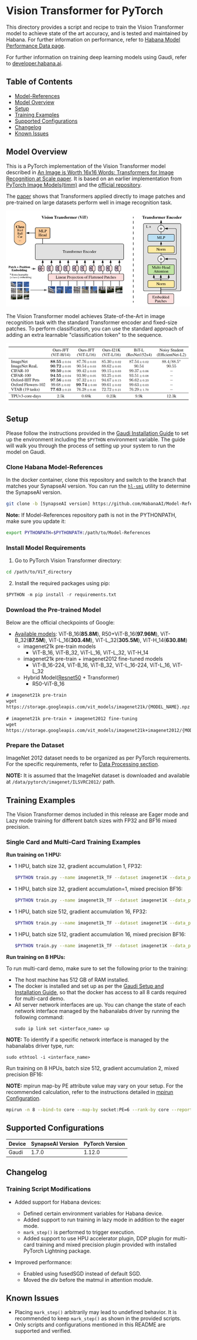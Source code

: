 # Vision Transformer for PyTorch

This directory provides a script and recipe to train the Vision Transformer model to achieve state of the art accuracy, and is tested and maintained by Habana. For further information on performance, refer to [Habana Model Performance Data page](https://developer.habana.ai/resources/habana-training-models/#performance). 

For further information on training deep learning models using Gaudi, refer to [developer.habana.ai](https://developer.habana.ai/resources/).

## Table of Contents
  - [Model-References](../../../../README.md)
  - [Model Overview](#model-overview)
  - [Setup](#setup)
  - [Training Examples](#training-examples)
  - [Supported Configurations](#supported-configurations)
  - [Changelog](#changelog)
  - [Known Issues](#known-issues)

## Model Overview

This is a PyTorch implementation of the Vision Transformer model described in [An Image is Worth 16x16 Words: Transformers for Image Recognition at Scale paper](https://arxiv.org/abs/2010.11929). It is based on an earlier implementation from [PyTorch Image Models(timm)](https://github.com/rwightman/pytorch-image-models) and the [official repository](https://github.com/google-research/vision_transformer).

The [paper](https://arxiv.org/abs/2010.11929) shows that Transformers applied directly to image patches and pre-trained on large datasets perform well in image recognition task.

![fig1](./img/figure1.png)

The Vision Transformer model achieves State-of-the-Art in image recognition task with the standard Transformer encoder and fixed-size patches. To perform classification, you can use the standard approach of adding an extra learnable "classification token" to the sequence.

![fig2](./img/figure2.png)

## Setup

Please follow the instructions provided in the [Gaudi Installation Guide](https://docs.habana.ai/en/latest/Installation_Guide/GAUDI_Installation_Guide.html) to set up the environment including the `$PYTHON` environment variable. The guide will walk you through the process of setting up your system to run the model on Gaudi.

### Clone Habana Model-References

In the docker container, clone this repository and switch to the branch that matches your SynapseAI version. You can run the [`hl-smi`](https://docs.habana.ai/en/latest/Management_and_Monitoring/System_Management_Tools_Guide/System_Management_Tools.html#hl-smi-utility-options) utility to determine the SynapseAI version.

```bash
git clone -b [SynapseAI version] https://github.com/HabanaAI/Model-References /root/Model-References
```

**Note:** If Model-References repository path is not in the PYTHONPATH, make sure you update it:
```bash
export PYTHONPATH=$PYTHONPATH:/path/to/Model-References
```

### Install Model Requirements

1. Go to PyTorch Vision Transformer directory:
```bash
cd /path/to/ViT_directory
```

2. Install the required packages using pip:

```python
$PYTHON -m pip install -r requirements.txt
```

### Download the Pre-trained Model

Below are the official checkpoints of Google:
* [Available models](https://console.cloud.google.com/storage/vit_models/): ViT-B_16(**85.8M**), R50+ViT-B_16(**97.96M**), ViT-B_32(**87.5M**), ViT-L_16(**303.4M**), ViT-L_32(**305.5M**), ViT-H_14(**630.8M**)
  * imagenet21k pre-train models
    * ViT-B_16, ViT-B_32, ViT-L_16, ViT-L_32, ViT-H_14
  * imagenet21k pre-train + imagenet2012 fine-tuned models
    * ViT-B_16-224, ViT-B_16, ViT-B_32, ViT-L_16-224, ViT-L_16, ViT-L_32
  * Hybrid Model([Resnet50](https://github.com/google-research/big_transfer) + Transformer)
    * R50-ViT-B_16

```
# imagenet21k pre-train
wget https://storage.googleapis.com/vit_models/imagenet21k/{MODEL_NAME}.npz

# imagenet21k pre-train + imagenet2012 fine-tuning
wget https://storage.googleapis.com/vit_models/imagenet21k+imagenet2012/{MODEL_NAME}.npz
```

### Prepare the Dataset

ImageNet 2012 dataset needs to be organized as per PyTorch requirements. For the specific requirements, refer to [Data Processing section](https://github.com/soumith/imagenet-multiGPU.torch#data-processing). 

**NOTE:** It is assumed that the ImageNet dataset is downloaded and available at `/data/pytorch/imagenet/ILSVRC2012/` path. 

## Training Examples 

The Vision Transformer demos included in this release are Eager mode and Lazy mode training for different batch sizes with FP32 and BF16 mixed precision.

### Single Card and Multi-Card Training Examples 

**Run training on 1 HPU:**

- 1 HPU, batch size 32, gradient accumulation 1, FP32:
  ```bash
  $PYTHON train.py --name imagenet1k_TF --dataset imagenet1K --data_path /data/pytorch/imagenet/ILSVRC2012 --model_type ViT-B_16 --pretrained_dir ./ViT-B_16.npz --num_steps 20000 --eval_every 1000 --train_batch_size 32 --gradient_accumulation_steps 1 --img_size 384 --learning_rate 0.06
  ```

- 1 HPU, batch size 32, gradient accumulation=1, mixed precision BF16:
  ```bash
  $PYTHON train.py --name imagenet1k_TF --dataset imagenet1K --data_path /data/pytorch/imagenet/ILSVRC2012 --model_type ViT-B_16 --pretrained_dir ./ViT-B_16.npz --num_steps 20000 --eval_every 1000 --train_batch_size 32 --gradient_accumulation_steps 1 --img_size 384 --learning_rate 0.06 --hmp --hmp-opt-level O1
  ```

- 1 HPU, batch size 512, gradient accumulation 16, FP32:
  ```bash
  $PYTHON train.py --name imagenet1k_TF --dataset imagenet1K --data_path /data/pytorch/imagenet/ILSVRC2012 --model_type ViT-B_16 --pretrained_dir ./ViT-B_16.npz --num_steps 20000 --eval_every 1000 --train_batch_size 512 --gradient_accumulation_steps 16 --img_size 384 --learning_rate 0.06
  ```

- 1 HPU, batch size 512, gradient accumulation 16, mixed precision BF16:
  ```bash
  $PYTHON train.py --name imagenet1k_TF --dataset imagenet1K --data_path /data/pytorch/imagenet/ILSVRC2012 --model_type ViT-B_16 --pretrained_dir ./ViT-B_16.npz --num_steps 20000 --eval_every 1000 --train_batch_size 512 --gradient_accumulation_steps 16 --img_size 384 --learning_rate 0.06 --hmp --hmp-opt-level O1
  ```

**Run training on 8 HPUs:**

To run multi-card demo, make sure to set the following prior to the training: 
- The host machine has 512 GB of RAM installed.
- The docker is installed and set up as per the [Gaudi Setup and Installation Guide](https://github.com/HabanaAI/Setup_and_Install), so that the docker has access to all 8 cards required for multi-card demo.
- All server network interfaces are up. You can change the state of each network interface managed by the habanalabs driver by running the following command:
  ```
  sudo ip link set <interface_name> up
  ```
**NOTE:** To identify if a specific network interface is managed by the habanalabs driver type, run:
```
sudo ethtool -i <interface_name>
```

Run training on 8 HPUs, batch size 512, gradient accumulation 2, mixed precision BF16:

**NOTE:** mpirun map-by PE attribute value may vary on your setup. For the recommended calculation, refer to the instructions detailed in [mpirun Configuration](https://docs.habana.ai/en/latest/PyTorch/PyTorch_Scaling_Guide/DDP_Based_Scaling.html#mpirun-configuration).

```bash 
mpirun -n 8 --bind-to core --map-by socket:PE=6 --rank-by core --report-bindings --allow-run-as-root $PYTHON -u train.py --name imagenet1k_TF --dataset imagenet1K --data_path /data/pytorch/imagenet/ILSVRC2012 --model_type ViT-B_16 --pretrained_dir ./ViT-B_16.npz --num_steps 20000 --eval_every 1000 --train_batch_size 64 --gradient_accumulation_steps 2 --img_size 384 --learning_rate 0.06 --hmp --hmp-opt-level O1
```

## Supported Configurations

| Device | SynapseAI Version | PyTorch Version |
|-----|-----|-----|
| Gaudi | 1.7.0 | 1.12.0 |

## Changelog 

### Training Script Modifications 

* Added support for Habana devices:
  - Defined certain environment variables for Habana device.
  - Added support to run training in lazy mode in addition to the eager mode.
  - `mark_step()` is performed to trigger execution.
  - Added support to use HPU accelerator plugin, DDP plugin for multi-card training and mixed precision plugin provided with installed PyTorch Lightning package.

* Improved performance:
  - Enabled using fusedSGD instead of default SGD. 
  - Moved the div before the matmul in attention module. 

## Known Issues
- Placing `mark_step()` arbitrarily may lead to undefined behavior. It is recommended to keep `mark_step()` as shown in the provided scripts.
- Only scripts and configurations mentioned in this README are supported and verified.
